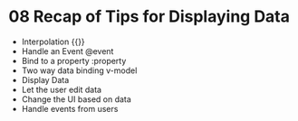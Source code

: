 # 08 Recap of Tips for Displaying Data
- Interpolation {{}}
- Handle an Event @event
- Bind to a property :property
- Two way data binding v-model
- Display Data
- Let the user edit data
- Change the UI based on data
- Handle events from users